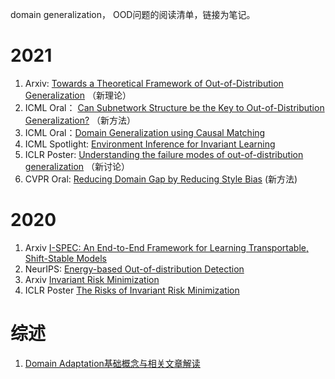 domain generalization， OOD问题的阅读清单，链接为笔记。

# 2021
1. Arxiv: [Towards a Theoretical Framework of Out-of-Distribution Generalization](https://zhuanlan.zhihu.com/p/382608823) （新理论）
2. ICML Oral： [Can Subnetwork Structure be the Key to Out-of-Distribution Generalization?](https://zhuanlan.zhihu.com/p/382608823) （新方法）
3. ICML Oral：[Domain Generalization using Causal Matching](https://zhuanlan.zhihu.com/p/382608823)
4. ICML Spotlight: [Environment Inference for Invariant Learning](https://zhuanlan.zhihu.com/p/382608823)
5. ICLR Poster: [Understanding the failure modes of out-of-distribution generalization](https://zhuanlan.zhihu.com/p/382608823) （新讨论）
6. CVPR Oral: [Reducing Domain Gap by Reducing Style Bias](https://zhuanlan.zhihu.com/p/382608823) (新方法)

# 2020
1. Arxiv [I-SPEC: An End-to-End Framework for Learning Transportable, Shift-Stable Models](https://zhuanlan.zhihu.com/p/288980706)
2. NeurIPS: [Energy-based Out-of-distribution Detection](https://zhuanlan.zhihu.com/p/343678039)
3. Arxiv [Invariant Risk Minimization](https://zhuanlan.zhihu.com/p/273209891)
4. ICLR Poster [The Risks of Invariant Risk Minimization](https://zhuanlan.zhihu.com/p/273209891)

# 综述
1. [Domain Adaptation基础概念与相关文章解读](https://zhuanlan.zhihu.com/p/272508224)
